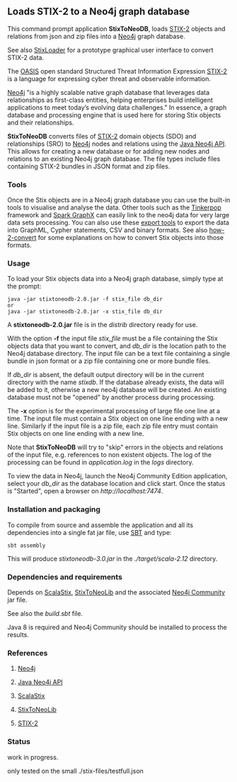 ## Loads STIX-2 to a Neo4j graph database

This command prompt application **StixToNeoDB**, loads [STIX-2](https://oasis-open.github.io/cti-documentation/) 
objects and relations from json and zip files into a [Neo4j](https://neo4j.com/) graph database. 

See also [StixLoader](https://github.com/workingDog/stixloader) for a prototype graphical user interface 
to convert STIX-2 data.

The [OASIS](https://www.oasis-open.org/) open standard Structured Threat Information Expression [STIX-2](https://oasis-open.github.io/cti-documentation/) 
is a language for expressing cyber threat and observable information.

[Neo4j](https://neo4j.com/) "is a highly scalable native graph database that leverages data 
relationships as first-class entities, helping enterprises build intelligent applications 
to meet today’s evolving data challenges."
In essence, a graph database and processing engine that is used here for storing Stix objects 
and their relationships.
 
**StixToNeoDB** converts files of [STIX-2](https://oasis-open.github.io/cti-documentation/) 
domain objects (SDO) and relationships (SRO) to [Neo4j](https://neo4j.com/) nodes and relations 
using the [Java Neo4j API](https://neo4j.com/docs/java-reference/current/javadocs/). 
This allows for creating a new database or for adding new nodes and relations to 
an existing Neo4j graph database. The file types include files containing 
 STIX-2 bundles in JSON format and zip files.
      
### Tools  
       
Once the Stix objects are in a Neo4j graph database you can use the built-in tools to visualise and 
analyse the data. Other tools such as the [Tinkerpop](http://tinkerpop.apache.org/) framework and [Spark GraphX](https://spark.apache.org/graphx/) 
can easily link to the neo4j data for very large data sets processing. 
You can also use these [export tools](https://github.com/jexp/neo4j-shell-tools) to export the data into GraphML, Cypher statements, CSV and binary formats. See also 
[how-2-convert](how-2-convert.md) for some explanations on how to convert Stix objects into those formats.         
     
### Usage

To load your Stix objects data into a Neo4j graph database, simply type at the prompt:
 
    java -jar stixtoneodb-2.0.jar -f stix_file db_dir
    or
    java -jar stixtoneodb-2.0.jar -x stix_file db_dir
 
A **stixtoneodb-2.0.jar** file is in the *distrib* directory ready for use.

With the option **-f** the input file *stix_file* must be a file containing the Stix objects data that you want to convert, 
and *db_dir* is the location path to the Neo4j database directory.
The input file can be a text file containing a single bundle in json format or a zip file containing one or more 
bundle files. 

If *db_dir* is absent, the default output directory will be in the current directory with the name *stixdb*. 
If the database already exists, the data will be added to it, otherwise a new neo4j database will be created. 
An existing database must not be "opened" by another process during processing. 

The **-x** option is for the experimental processing of large file one line at a time.
The input file must contain a Stix object on one line 
ending with a new line. Similarly if the input file is a zip file, each zip file entry must 
contain Stix objects on one line ending with a new line. 

Note that **StixToNeoDB** will try to "skip" errors in the objects and relations of the input file, 
e.g. references to non existent objects. The log of the processing can be found in *application.log* 
in the *logs* directory.

To view the data in Neo4j, launch the Neo4j Community Edition application, select your *db_dir* as the database 
location and click start. Once the status is "Started", open a browser on *http://localhost:7474*. 

### Installation and packaging

To compile from source and assemble the application and all its dependencies into a single fat jar file, use [SBT](http://www.scala-sbt.org/) and type:

    sbt assembly

This will produce *stixtoneodb-3.0.jar* in the *./target/scala-2.12* directory.
     
### Dependencies and requirements

Depends on [ScalaStix](https://github.com/workingDog/scalastix), [StixToNeoLib](https://github.com/workingDog/StixToNeoLib) and 
the associated [Neo4j Community](https://mvnrepository.com/artifact/org.neo4j/neo4j) jar file.

See also the *build.sbt* file.

Java 8 is required and Neo4j Community should be installed to process the results.
               
### References
 
1) [Neo4j](https://neo4j.com/)

2) [Java Neo4j API](https://neo4j.com/docs/java-reference/current/javadocs/)

3) [ScalaStix](https://github.com/workingDog/scalastix)

4) [StixToNeoLib](https://github.com/workingDog/StixToNeoLib)

5) [STIX-2](https://oasis-open.github.io/cti-documentation/)


### Status

work in progress.

only tested on the small ./stix-files/testfull.json



